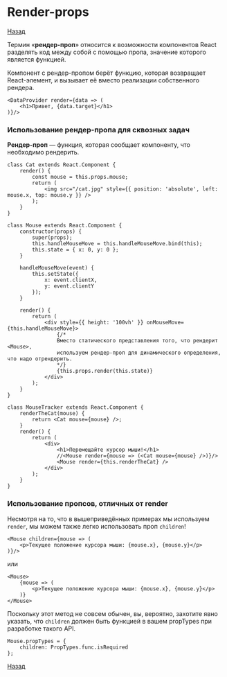 # Render-props

[Назад][back]

Термин «**рендер-проп**» относится к возможности компонентов React разделять код между собой с помощью пропа, значение
которого является функцией.

Компонент с рендер-пропом берёт функцию, которая возвращает React-элемент, и вызывает её вместо реализации собственного
рендера.

```react
<DataProvider render={data => (
    <h1>Привет, {data.target}</h1>
)}/>
```

### Использование рендер-пропа для сквозных задач

**Рендер-проп** — функция, которая сообщает компоненту, что необходимо рендерить.

```react
class Cat extends React.Component {
    render() {
        const mouse = this.props.mouse;
        return (
            <img src="/cat.jpg" style={{ position: 'absolute', left: mouse.x, top: mouse.y }} />
        );
    }
}

class Mouse extends React.Component {
    constructor(props) {
        super(props);
        this.handleMouseMove = this.handleMouseMove.bind(this);
        this.state = { x: 0, y: 0 };
    }

    handleMouseMove(event) {
        this.setState({
            x: event.clientX,
            y: event.clientY
        });
    }

    render() {
        return (
            <div style={{ height: '100vh' }} onMouseMove={this.handleMouseMove}>
                {/*
                Вместо статического представления того, что рендерит <Mouse>,
                используем рендер-проп для динамического определения, что надо отрендерить.
                */}
                {this.props.render(this.state)}
            </div>
        );
    }
}

class MouseTracker extends React.Component {
    renderTheCat(mouse) {
        return <Cat mouse={mouse} />;
    }
    render() {
        return (
            <div>
                <h1>Перемещайте курсор мыши!</h1>
                //<Mouse render={mouse => (<Cat mouse={mouse} />)}/>
                <Mouse render={this.renderTheCat} />
            </div>
        );
    }
}
```

### Использование пропсов, отличных от render

Несмотря на то, что в вышеприведённых примерах мы используем `render`, мы можем также легко использовать
проп `children`!

```react
<Mouse children={mouse => (
    <p>Текущее положение курсора мыши: {mouse.x}, {mouse.y}</p>
)}/>
```

или

```react
<Mouse>
    {mouse => (
        <p>Текущее положение курсора мыши: {mouse.x}, {mouse.y}</p>
    )}
</Mouse>
```

Поскольку этот метод не совсем обычен, вы, вероятно, захотите явно указать, что `children` должен быть функцией в вашем
propTypes при разработке такого API.

```react
Mouse.propTypes = {
    children: PropTypes.func.isRequired
};
```

[Назад][back]

[back]: <.> "Назад к оглавлению"
